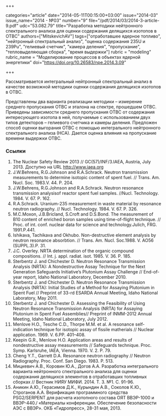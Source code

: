 +++

categories="article"
date="2014-05-11T00:15:00+03:00"
issue="2014-03"
issue_name="2014 - №03"
number="9"
file="/pdf/2014/03/2014-3-article-9.pdf"
udc="53.082.79"
title="Разработка методики нейтронного спектрального анализа для оценки содержания делящихся изотопов в ОТВС"
authors=["MitskevichAV"]
tags=["отработавшее ядерное топливо", "нейтронный спектральный анализ", "оценка содержания 235U и 239Pu", "гелиевый счетчик", "камера деления", "пропускание", "тепловыделяющая сборка", "время выдержки"]
rubric = "modeling"
rubric_name = "Моделирование процессов в объектах ядерной энергетики"
doi="https://doi.org/10.26583/npe.2014.3.09"

+++

Рассматривается интегральный нейтронный спектральный анализ в качестве возможной методики оценки содержания делящихся изотопов в ОТВС.

Представлены два варианта реализации методики – измерение среднего пропускания ОТВС и эталона на спектре, прошедшем ОТВС. Приведены зависимости среднего пропускания ОТВС от содержания интересующего изотопа в ней, получаемые с использованием двух типов детекторов – гелиевого счетчика и камеры деления. Предложен способ оценки выгорания ОТВС с помощью интегрального нейтронного спектрального анализа (НСА). Дается оценка влияния на пропускание времени выдержки ОТВС.

### Ссылки

1. The Nuclear Safety Review 2013 // GC(57)/INF/3.IAEA, Austria, July 2013. Доступно на URL http://www.iaea.org
2. J.W.Behrens, R.G.Johnson and R.A.Schrack. Neutron transmission measurements to determine isotopic content of spent fuel. // Trans. Am. Nucl. Soc. 1983.V. 44. P. 204.
3. J.W.Behrens, R.G.Johnson and R.A.Schrack. Neutron resonance transmission analysisof reactor spent fuel samples. //Nucl. Technology. 1984. V. 67. P. 162.
4. R.A.Schrack. Uranium-235 measurement in waste material by resonance neutron radiography. // Nucl. Technology. 1984. V. 67. P. 326.
5. M.C.Moxon, J.B.Bricland, S.Croft and D.S.Bond. The measurement of B10 content of enriched boron samples using time-of-flight technique. // Proc. of int. conf. nuclear data for science and technology.Julich, FRG. 1991.P.441.
6. Ishikava, Tachikava and Okhubo. Non-destructive element analysis by neutron resonance absorbtion. // Trans. Am. Nucl. Soc.1988. V. AO56 (SUPPL.3).P. 31.
7. J.C. Overley. NRTA determination of the organic compound compositions. // Int. j. appl. radiat. isot. 1985. V. 36. P. 185.
8. Sterbentz J. and Chichester D. Neutron Resonance Transmission Analysis (NRTA): A Nondestructive Assay Technique for the Next Generation Safeguards Initiative’s Plutonium Assay Challenge // End-of-year report, Idaho National Laboratory, December 2010.
9. Sterbentz J. and Chichester D. Neutron Resonance Transmission Analysis (NRTA): Initial Studies of a Method for Assaying Plutonium in Spent Fuel // Preprint of 33-rd ESARDA Annual Meeting, Idaho National Laboratory, May 2011.
10. Sterbentz J. and Chichester D. Assessing the Feasibility of Using Neutron Resonance Transmission Analysis (NRTA) for Assaying Plutonium in Spent Fuel Assemblies// Preprint of INMM-2012 Annual Meeting, Idaho National Laboratory, July 2012.
11. Menlove H.O., Tesche C.D., Thorpe M.M. et al. A resonance self-indication technique for isotopic assay of fissile matherials // Nuclear application. 1969. V. 6.PP. 401–408.
12. Keepin G.R., Menlove H.O. Application areas and results of nondestructive assay measurements // Safeguards technique. Proc. Symp. Karlsruhe, IAEA, Vienna. 1970. V. 2. P. 79.
13. Cheng Y.T., Garrett D.A. Resonance neutron radiography // Neutron Radiography. Proc. Conf. San Diego. 1983. P. 513.
14. Мицкевич А.В., Коровин Ю.А., Догов А.А. Разработка интегрального варианта нейтронного спектрального анализа для оценки содержания делящихся элементов в отработавших топливных сборках // Вестник НИЯУ МИФИ. 2014. Т. 3. №1. С. 91-96.
15. Аникин А.Ю., Герасимов Д.К., Курындин А.В., Соколов К.Ю., Строганов А.А. Верификация программного средства PSG2/SERPENT для расчета изотопного состава ОЯТ ВВЭР-1000 и ВВЭР-440./ «Материалы конференции. Обеспечение безопасности АЭС с ВВЭР». ОКБ «Гидропресс», 28-31 мая, 2013.